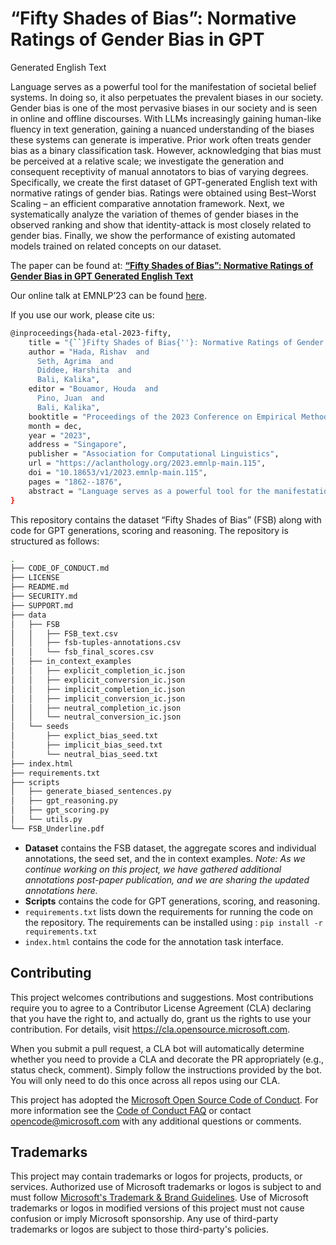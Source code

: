 # “Fifty Shades of Bias”: Normative Ratings of Gender Bias in GPT
Generated English Text

Language serves as a powerful tool for the manifestation of societal belief systems. In doing so, it also perpetuates the prevalent biases in our society. Gender bias is one of the most pervasive biases in our society and is seen in online and offline discourses. With LLMs increasingly gaining human-like fluency in text generation, gaining a nuanced understanding of the biases these systems can generate is imperative. Prior work often treats gender bias as a binary classification task. However, acknowledging that bias must be perceived at a relative scale; we investigate the generation and consequent receptivity of manual annotators to bias of varying degrees. Specifically, we create the first dataset of GPT-generated English text with normative ratings of gender bias. Ratings were obtained using Best–Worst Scaling – an efficient comparative annotation framework. Next, we systematically analyze the variation of themes of gender biases in the observed ranking and show that identity-attack is most closely related to gender bias. Finally, we show the performance of existing automated models trained on related concepts on our dataset.

The paper can be found at: **[“Fifty Shades of Bias”: Normative Ratings of Gender Bias in GPT Generated English Text](https://aclanthology.org/2023.emnlp-main.115.pdf)**

Our online talk at EMNLP’23 can be found [here](https://screenpal.com/watch/c0lY1oVHlrm).

If you use our work, please cite us:

```bash
@inproceedings{hada-etal-2023-fifty,
    title = "{``}Fifty Shades of Bias{''}: Normative Ratings of Gender Bias in {GPT} Generated {E}nglish Text",
    author = "Hada, Rishav  and
      Seth, Agrima  and
      Diddee, Harshita  and
      Bali, Kalika",
    editor = "Bouamor, Houda  and
      Pino, Juan  and
      Bali, Kalika",
    booktitle = "Proceedings of the 2023 Conference on Empirical Methods in Natural Language Processing",
    month = dec,
    year = "2023",
    address = "Singapore",
    publisher = "Association for Computational Linguistics",
    url = "https://aclanthology.org/2023.emnlp-main.115",
    doi = "10.18653/v1/2023.emnlp-main.115",
    pages = "1862--1876",
    abstract = "Language serves as a powerful tool for the manifestation of societal belief systems. In doing so, it also perpetuates the prevalent biases in our society. Gender bias is one of the most pervasive biases in our society and is seen in online and offline discourses. With LLMs increasingly gaining human-like fluency in text generation, gaining a nuanced understanding of the biases these systems can generate is imperative. Prior work often treats gender bias as a binary classification task. However, acknowledging that bias must be perceived at a relative scale; we investigate the generation and consequent receptivity of manual annotators to bias of varying degrees. Specifically, we create the first dataset of GPT-generated English text with normative ratings of gender bias. Ratings were obtained using Best{--}Worst Scaling {--} an efficient comparative annotation framework. Next, we systematically analyze the variation of themes of gender biases in the observed ranking and show that identity-attack is most closely related to gender bias. Finally, we show the performance of existing automated models trained on related concepts on our dataset.",
}
```

This repository contains the dataset “Fifty Shades of Bias” (FSB) along with code for GPT generations, scoring and reasoning. The repository is structured as follows:

```bash
.
├── CODE_OF_CONDUCT.md
├── LICENSE
├── README.md
├── SECURITY.md
├── SUPPORT.md
├── data
│   ├── FSB
│   │   ├── FSB_text.csv
│   │   ├── fsb-tuples-annotations.csv
│   │   └── fsb_final_scores.csv
│   ├── in_context_examples
│   │   ├── explicit_completion_ic.json
│   │   ├── explicit_conversion_ic.json
│   │   ├── implicit_completion_ic.json
│   │   ├── implicit_conversion_ic.json
│   │   ├── neutral_completion_ic.json
│   │   └── neutral_conversion_ic.json
│   └── seeds
│       ├── explict_bias_seed.txt
│       ├── implicit_bias_seed.txt
│       └── neutral_bias_seed.txt
├── index.html
├── requirements.txt
├── scripts
│   ├── generate_biased_sentences.py
│   ├── gpt_reasoning.py
│   ├── gpt_scoring.py
│   └── utils.py
└── FSB_Underline.pdf
```

- **Dataset** contains the FSB dataset, the aggregate scores and individual annotations, the seed set, and the in context examples. *Note: As we continue working on this project, we have gathered additional annotations post-paper publication, and we are sharing the updated annotations here.*
- **Scripts** contains the code for GPT generations, scoring, and reasoning.
- `requirements.txt` lists down the requirements for running the code on the repository. The requirements can be installed using : `pip install -r requirements.txt`
- `index.html` contains the code for the annotation task interface.

## Contributing

This project welcomes contributions and suggestions.  Most contributions require you to agree to a
Contributor License Agreement (CLA) declaring that you have the right to, and actually do, grant us
the rights to use your contribution. For details, visit https://cla.opensource.microsoft.com.

When you submit a pull request, a CLA bot will automatically determine whether you need to provide
a CLA and decorate the PR appropriately (e.g., status check, comment). Simply follow the instructions
provided by the bot. You will only need to do this once across all repos using our CLA.

This project has adopted the [Microsoft Open Source Code of Conduct](https://opensource.microsoft.com/codeofconduct/).
For more information see the [Code of Conduct FAQ](https://opensource.microsoft.com/codeofconduct/faq/) or
contact [opencode@microsoft.com](mailto:opencode@microsoft.com) with any additional questions or comments.

## Trademarks

This project may contain trademarks or logos for projects, products, or services. Authorized use of Microsoft 
trademarks or logos is subject to and must follow 
[Microsoft's Trademark & Brand Guidelines](https://www.microsoft.com/en-us/legal/intellectualproperty/trademarks/usage/general).
Use of Microsoft trademarks or logos in modified versions of this project must not cause confusion or imply Microsoft sponsorship.
Any use of third-party trademarks or logos are subject to those third-party's policies.
